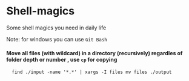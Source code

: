 # Shell-magics
Some shell magics you need in daily life

Note: for windows you can use `Git Bash`


#### Move all files (with wildcard) in a directory (recursively) regardles of folder depth or number , use `cp` for copying

```shell
  find ./input -name '*.*' | xargs -I files mv files ./output
```
